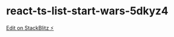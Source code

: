 # react-ts-list-start-wars-5dkyz4

[Edit on StackBlitz ⚡️](https://stackblitz.com/edit/react-ts-list-start-wars-5dkyz4)